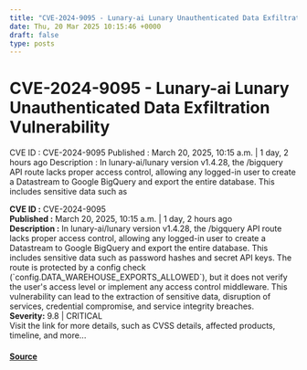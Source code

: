 ```yaml
---
title: "CVE-2024-9095 - Lunary-ai Lunary Unauthenticated Data Exfiltration Vulnerability"
date: Thu, 20 Mar 2025 10:15:46 +0000
draft: false
type: posts
---
```

# CVE-2024-9095 - Lunary-ai Lunary Unauthenticated Data Exfiltration Vulnerability





 CVE ID : CVE-2024-9095 Published : March 20, 2025, 10:15 a.m. | 1 day, 2 hours ago Description : In lunary-ai/lunary version v1.4.28, the /bigquery API route lacks proper access control, allowing any logged-in user to create a Datastream to Google BigQuery and export the entire database. This includes sensitive data such as

**CVE ID :** CVE-2024-9095  
**Published :** March 20, 2025, 10:15 a.m. | 1 day, 2 hours ago  
**Description :** In lunary-ai/lunary version v1.4.28, the /bigquery API route lacks proper access control, allowing any logged-in user to create a Datastream to Google BigQuery and export the entire database. This includes sensitive data such as password hashes and secret API keys. The route is protected by a config check (\`config.DATA\_WAREHOUSE\_EXPORTS\_ALLOWED\`), but it does not verify the user's access level or implement any access control middleware. This vulnerability can lead to the extraction of sensitive data, disruption of services, credential compromise, and service integrity breaches.  
**Severity:** 9.8 | CRITICAL  
Visit the link for more details, such as CVSS details, affected products, timeline, and more...

#### [Source](https://cvefeed.io/vuln/detail/CVE-2024-9095)

